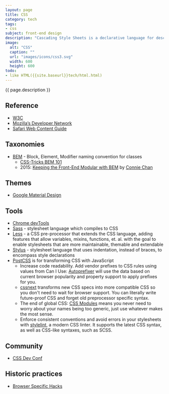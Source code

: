```yaml
---
layout: page
title: CSS
category: tech
tags:
- css
subject: front-end design
description: "Cascading Style Sheets is a declarative language for describing the presentation of a document written in a markup language."
image:
  alt: "CSS"
  caption: ""
  url: "images/icons/css3.svg"
  width: 600
  height: 600
todo:
- like HTML({{site.baseurl}}tech/html.html)
---
```


{{ page.description }}

Reference
-----
* [W3C](https://www.w3.org/TR/CSS/)
* [Mozilla’s Developer Network](https://developer.mozilla.org/en-US/docs/Web/CSS)
* [Safari Web Content Guide](https://developer.apple.com/library/mac/documentation/AppleApplications/Reference/SafariWebContent/IntroductiontoCSS/IntroductiontoCSS.html)

Taxonomies
----------
* [BEM](https://en.bem.info/methodology/) - Block, Element, Modifier naming convention for classes
    * [CSS-Tricks BEM 101](https://css-tricks.com/bem-101/)
    * 2015: [Keeping the Front-End Modular with BEM](https://robots.thoughtbot.com/keeping-the-frontend-modular-with-bem) by [Connie Chan](https://twitter.com/conchan)

Themes
----
* [Google Material Design](http://materializecss.com/about.html)

Tools
-----
* [Chrome devTools](https://developer.chrome.com/devtools/docs/elements-styles)
* [Sass](http://sass-lang.com/) - stylesheet language which compiles to CSS
* [Less](http://lesscss.org/) - a CSS pre-processor that extends the CSS language, adding features that allow variables, mixins, functions, et. al. with the goal to enable stylesheets that are more maintainable, themable and extendable
* [Stylus](http://stylus-lang.com/) - stylesheet language that uses indentation, instead of braces, to encompass style declarations
* [PostCSS](http://postcss.org/) is for transforming CSS with JavaScript
    * Increase code readability. Add vendor prefixes to CSS rules using values from Can I Use: [Autoprefixer](https://github.com/postcss/autoprefixer) will use the data based on current browser popularity and property support to apply prefixes for you.
    * [cssnext](http://cssnext.io/) transforms new CSS specs into more compatible CSS so you don't need to wait for browser support. You can literally write future-proof CSS and forget old preprocessor specific syntax.
    * The end of global CSS: [CSS Modules](https://github.com/css-modules/css-modules) means you never need to worry about your names being too generic, just use whatever makes the most sense.
    * Enforce consistent conventions and avoid errors in your stylesheets with [stylelint](http://stylelint.io/), a modern CSS linter. It supports the latest CSS syntax, as well as CSS-like syntaxes, such as SCSS.

Community
----
* [CSS Dev Conf](cssdevconf.com)

Historic practices
-----
* [Browser Specific Hacks](https://css-tricks.com/snippets/css/browser-specific-hacks/)
